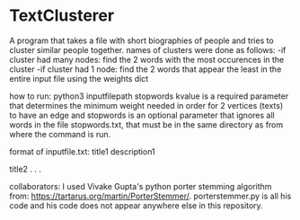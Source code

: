 # TextClusterer
A program that takes a file with short biographies of people and tries to cluster similar people together.
names of clusters were done as follows:
-if cluster had many nodes: find the 2 words with the most occurences in the cluster
-if cluster had 1 node: find the 2 words that appear the least in the entire input file using the weights dict

how to run:
python3 <kvalue> inputfilepath stopwords
kvalue is a required parameter that determines the minimum weight needed in order for 2 vertices (texts) to have an edge and stopwords is an optional parameter that ignores all words in the file stopwords.txt, that must be in the same directory as from where the command is run.
  
format of inputfile.txt:
title1
description1

title2
.
.
.

collaborators: I used Vivake Gupta's python porter stemming algorithm from: https://tartarus.org/martin/PorterStemmer/. porterstemmer.py is all his code and his code does not appear anywhere else in this repository.
